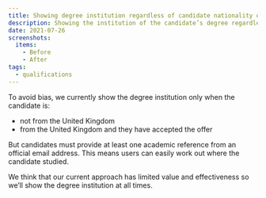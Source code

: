 ```yaml
---
title: Showing degree institution regardless of candidate nationality or application status
description: Showing the institution of the candidate’s degree regardless of their nationality or status of their application
date: 2021-07-26
screenshots:
  items:
    - Before
    - After
tags:
  - qualifications
---
```


To avoid bias, we currently show the degree institution only when the candidate is:

- not from the United Kingdom
- from the United Kingdom and they have accepted the offer

But candidates must provide at least one academic reference from an official email address. This means users can easily work out where the candidate studied.

We think that our current approach has limited value and effectiveness so we’ll show the degree institution at all times.
